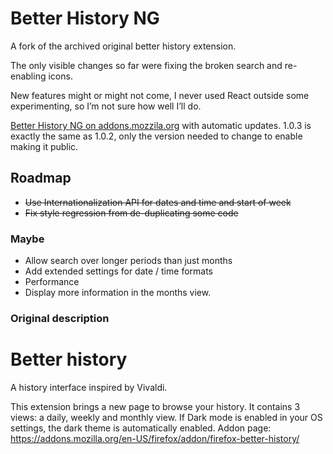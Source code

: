 # Better History NG

A fork of the archived original better history extension.

The only visible changes so far were fixing the broken search and re-enabling icons.

New features might or might not come, I never used React outside some experimenting, so I’m not sure how well I’ll do.

[Better History NG on addons.mozzila.org](https://addons.mozilla.org/en-US/firefox/addon/better-history-ng/) with automatic updates. 1.0.3 is exactly the same as 1.0.2, only the version needed to change to enable making it public.

## Roadmap

* ~~Use Internationalization API for dates and time and start of week~~
* ~~Fix style regression from de-duplicating some code~~

### Maybe

* Allow search over longer periods than just months
* Add extended settings for date / time formats
* Performance
* Display more information in the months view.


### Original description

# Better history

A history interface inspired by Vivaldi.

This extension brings a new page to browse your history.
It contains 3 views: a daily, weekly and monthly view.
If Dark mode is enabled in your OS settings, the dark theme is automatically enabled.
Addon page: https://addons.mozilla.org/en-US/firefox/addon/firefox-better-history/
